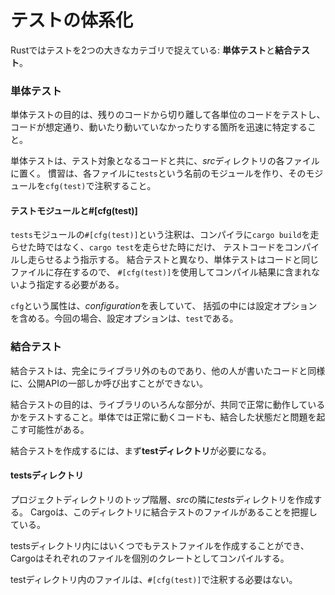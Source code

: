 # テストの体系化

Rustではテストを2つの大きなカテゴリで捉えている: **単体テスト**と**結合テスト**。



### 単体テスト

単体テストの目的は、残りのコードから切り離して各単位のコードをテストし、 コードが想定通り、動いたり動いていなかったりする箇所を迅速に特定すること。

単体テストは、テスト対象となるコードと共に、*src*ディレクトリの各ファイルに置く。
 慣習は、各ファイルに`tests`という名前のモジュールを作り、そのモジュールを`cfg(test)`で注釈すること。

#### テストモジュールと#[cfg(test)]

`tests`モジュールの`#[cfg(test)]`という注釈は、コンパイラに`cargo build`を走らせた時ではなく、`cargo test`を走らせた時にだけ、 テストコードをコンパイルし走らせるよう指示する。
結合テストと異なり、単体テストはコードと同じファイルに存在するので、 `#[cfg(test)]`を使用してコンパイル結果に含まれないよう指定する必要がある。

`cfg`という属性は、*configuration*を表していて、 括弧の中には設定オプションを含める。今回の場合、設定オプションは、`test`である。



### 結合テスト

結合テストは、完全にライブラリ外のものであり、他の人が書いたコードと同様に、公開APIの一部しか呼び出すことができない。

結合テストの目的は、ライブラリのいろんな部分が、共同で正常に動作しているかをテストすること。単体では正常に動くコードも、結合した状態だと問題を起こす可能性がある。

結合テストを作成するには、まず**testディレクトリ**が必要になる。

#### testsディレクトリ

プロジェクトディレクトリのトップ階層、*src*の隣に*tests*ディレクトリを作成する。
 Cargoは、このディレクトリに結合テストのファイルがあることを把握している。

testsディレクトリ内にはいくつでもテストファイルを作成することができ、 Cargoはそれぞれのファイルを個別のクレートとしてコンパイルする。

testディレクトリ内のファイルは、`#[cfg(test)]`で注釈する必要はない。
